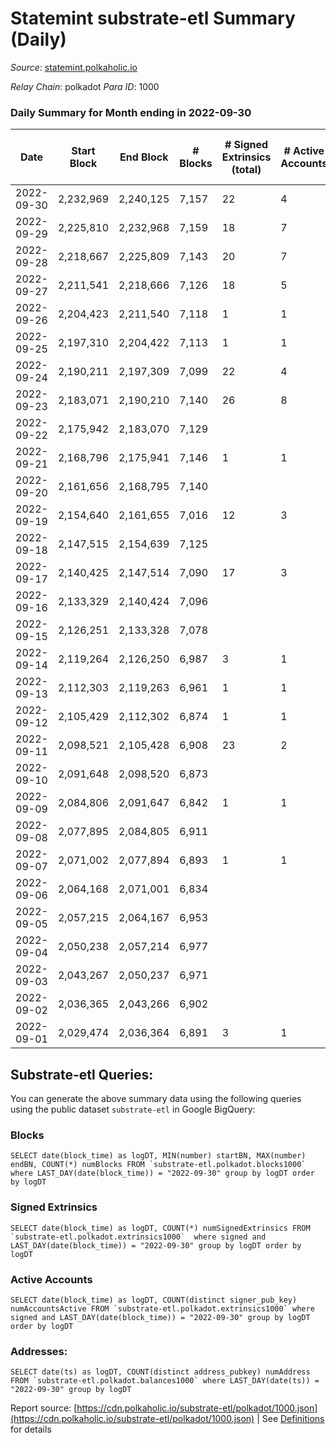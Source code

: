 # Statemint substrate-etl Summary (Daily)

_Source_: [statemint.polkaholic.io](https://statemint.polkaholic.io)

*Relay Chain*: polkadot
*Para ID*: 1000



### Daily Summary for Month ending in 2022-09-30


| Date | Start Block | End Block | # Blocks | # Signed Extrinsics (total) | # Active Accounts | # Passive | # New | # Addresses with Balances | # Events | # Transfers | # XCM Transfers In | # XCM Transfers Out |
| ---- | ----------- | --------- | -------- | --------------------------- | ----------------- | --------- | ----- | ------------------------- | -------- | ----------- | ------------------ | ------------------- |
| 2022-09-30 | 2,232,969 | 2,240,125 | 7,157  | 22 | 4 |  |  | 95 | 14,477 | 19 ($15.45) | 9 ($3,258.51) | 9 ($2,457.46) |
| 2022-09-29 | 2,225,810 | 2,232,968 | 7,159  | 18 | 7 |  |  |  | 14,428 | 18 ($17.32) | 4 ($19.23) | 3 ($151.19) |
| 2022-09-28 | 2,218,667 | 2,225,809 | 7,143  | 20 | 7 |  |  |  | 14,374 | 12 ($6.14) |   | 2 ($206.37) |
| 2022-09-27 | 2,211,541 | 2,218,666 | 7,126  | 18 | 5 |  |  |  | 14,377 | 15 ($0.67) | 6 ($11.08) | 8 ($212.38) |
| 2022-09-26 | 2,204,423 | 2,211,540 | 7,118  | 1 | 1 |  |  |  | 14,274 |   | 6 ($23.98) |   |
| 2022-09-25 | 2,197,310 | 2,204,422 | 7,113  | 1 | 1 |  |  |  | 14,246 | 1  | 2 ($59.83) |   |
| 2022-09-24 | 2,190,211 | 2,197,309 | 7,099  | 22 | 4 |  |  |  | 14,335 | 13  | 4 ($22.57) | 10 ($116.87) |
| 2022-09-23 | 2,183,071 | 2,190,210 | 7,140  | 26 | 8 |  |  |  | 14,404 | 10 ($386.27) | 1 ($12.90) |   |
| 2022-09-22 | 2,175,942 | 2,183,070 | 7,129  |  |  |  |  |  | 14,265 |   | 1 (-) |   |
| 2022-09-21 | 2,168,796 | 2,175,941 | 7,146  | 1 | 1 |  |  |  | 14,312 |   | 2 ($4.41) |   |
| 2022-09-20 | 2,161,656 | 2,168,795 | 7,140  |  |  |  |  |  | 14,287 |   |   |   |
| 2022-09-19 | 2,154,640 | 2,161,655 | 7,016  | 12 | 3 |  |  | 64 | 14,102 | 1 ($85.22) | 2 ($92.85) |   |
| 2022-09-18 | 2,147,515 | 2,154,639 | 7,125  |  |  |  |  | 62 | 14,254 |   |   |   |
| 2022-09-17 | 2,140,425 | 2,147,514 | 7,090  | 17 | 3 |  |  | 62 | 14,259 | 2 ($14.13) |   |   |
| 2022-09-16 | 2,133,329 | 2,140,424 | 7,096  |  |  |  |  | 61 | 14,196 |   |   |   |
| 2022-09-15 | 2,126,251 | 2,133,328 | 7,078  |  |  |  |  | 61 | 14,160 |   |   |   |
| 2022-09-14 | 2,119,264 | 2,126,250 | 6,987  | 3 | 1 |  |  | 61 | 13,990 |   |   |   |
| 2022-09-13 | 2,112,303 | 2,119,263 | 6,961  | 1 | 1 |  |  | 61 | 13,933 |   |   |   |
| 2022-09-12 | 2,105,429 | 2,112,302 | 6,874  | 1 | 1 |  |  | 61 | 13,763 |   | 1 ($3.84) |   |
| 2022-09-11 | 2,098,521 | 2,105,428 | 6,908  | 23 | 2 |  |  |  | 13,901 | 1 ($7.70) | 3 ($108.82) |   |
| 2022-09-10 | 2,091,648 | 2,098,520 | 6,873  |  |  |  |  |  | 13,749 |   |   |   |
| 2022-09-09 | 2,084,806 | 2,091,647 | 6,842  | 1 | 1 |  |  |  | 13,709 | 1 ($3.82) | 2 ($43.04) |   |
| 2022-09-08 | 2,077,895 | 2,084,805 | 6,911  |  |  |  |  | 57 | 13,832 |   |   |   |
| 2022-09-07 | 2,071,002 | 2,077,894 | 6,893  | 1 | 1 |  |  | 57 | 13,793 | 1  |   |   |
| 2022-09-06 | 2,064,168 | 2,071,001 | 6,834  |  |  |  |  | 57 | 13,672 |   |   |   |
| 2022-09-05 | 2,057,215 | 2,064,167 | 6,953  |  |  |  |  | 57 | 13,910 |   |   |   |
| 2022-09-04 | 2,050,238 | 2,057,214 | 6,977  |  |  |  |  | 57 | 13,957 |   |   |   |
| 2022-09-03 | 2,043,267 | 2,050,237 | 6,971  |  |  |  |  | 57 | 13,946 |   |   |   |
| 2022-09-02 | 2,036,365 | 2,043,266 | 6,902  |  |  |  |  | 57 | 13,808 |   |   |   |
| 2022-09-01 | 2,029,474 | 2,036,364 | 6,891  | 3 | 1 |  |  | 57 | 13,818 |   | 3 ($20.94) |   |

## Substrate-etl Queries:
You can generate the above summary data using the following queries using the public dataset `substrate-etl` in Google BigQuery:


### Blocks
```
SELECT date(block_time) as logDT, MIN(number) startBN, MAX(number) endBN, COUNT(*) numBlocks FROM `substrate-etl.polkadot.blocks1000`  where LAST_DAY(date(block_time)) = "2022-09-30" group by logDT order by logDT
```


### Signed Extrinsics
```
SELECT date(block_time) as logDT, COUNT(*) numSignedExtrinsics FROM `substrate-etl.polkadot.extrinsics1000`  where signed and LAST_DAY(date(block_time)) = "2022-09-30" group by logDT order by logDT
```


### Active Accounts
```
SELECT date(block_time) as logDT, COUNT(distinct signer_pub_key) numAccountsActive FROM `substrate-etl.polkadot.extrinsics1000` where signed and LAST_DAY(date(block_time)) = "2022-09-30" group by logDT order by logDT
```


### Addresses:
```
SELECT date(ts) as logDT, COUNT(distinct address_pubkey) numAddress FROM `substrate-etl.polkadot.balances1000` where LAST_DAY(date(ts)) = "2022-09-30" group by logDT
```



Report source: [https://cdn.polkaholic.io/substrate-etl/polkadot/1000.json](https://cdn.polkaholic.io/substrate-etl/polkadot/1000.json) | See [Definitions](/DEFINITIONS.md) for details
